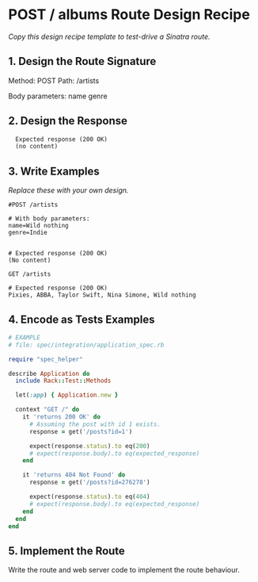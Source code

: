 # POST / albums Route Design Recipe

_Copy this design recipe template to test-drive a Sinatra route._

## 1. Design the Route Signature

  Method: POST 
  Path: /artists

  Body parameters:
  name
  genre

## 2. Design the Response


```html
  Expected response (200 OK)
  (no content)
```

## 3. Write Examples

_Replace these with your own design._

```
#POST /artists

# With body parameters:
name=Wild nothing
genre=Indie


# Expected response (200 OK)
(No content)

GET /artists

# Expected response (200 OK)
Pixies, ABBA, Taylor Swift, Nina Simone, Wild nothing

```

## 4. Encode as Tests Examples

```ruby
# EXAMPLE
# file: spec/integration/application_spec.rb

require "spec_helper"

describe Application do
  include Rack::Test::Methods

  let(:app) { Application.new }

  context "GET /" do
    it 'returns 200 OK' do
      # Assuming the post with id 1 exists.
      response = get('/posts?id=1')

      expect(response.status).to eq(200)
      # expect(response.body).to eq(expected_response)
    end

    it 'returns 404 Not Found' do
      response = get('/posts?id=276278')

      expect(response.status).to eq(404)
      # expect(response.body).to eq(expected_response)
    end
  end
end
```

## 5. Implement the Route

Write the route and web server code to implement the route behaviour.
